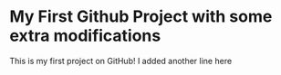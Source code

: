 # My First Github Project with some extra modifications
This is my first project on GitHub!
I added another line here
